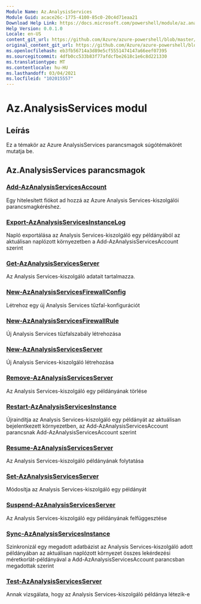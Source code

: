 ```yaml
---
Module Name: Az.AnalysisServices
Module Guid: acace26c-1775-4100-85c0-20c4d71eaa21
Download Help Link: https://docs.microsoft.com/powershell/module/az.analysisservices
Help Version: 0.0.1.0
Locale: en-US
content_git_url: https://github.com/Azure/azure-powershell/blob/master/src/AnalysisServices/AnalysisServices/help/Az.AnalysisServices.md
original_content_git_url: https://github.com/Azure/azure-powershell/blob/master/src/AnalysisServices/AnalysisServices/help/Az.AnalysisServices.md
ms.openlocfilehash: eb3fb56714a3d89e5cf5551474147a66eef07395
ms.sourcegitcommit: 4dfb0cc533b83f77afdcfbe2618c1e6c8d221330
ms.translationtype: MT
ms.contentlocale: hu-HU
ms.lasthandoff: 03/04/2021
ms.locfileid: "102015557"
---
```

# Az.AnalysisServices modul
## Leírás
Ez a témakör az Azure AnalysisServices parancsmagok súgótémakörét mutatja be.

## Az.AnalysisServices parancsmagok
### [Add-AzAnalysisServicesAccount](Add-AzAnalysisServicesAccount.md)
Egy hitelesített fiókot ad hozzá az Azure Analysis Services-kiszolgálói parancsmagkéréshez.

### [Export-AzAnalysisServicesInstanceLog](Export-AzAnalysisServicesInstanceLog.md)
Napló exportálása az Analysis Services-kiszolgáló egy példányából az aktuálisan naplózott környezetben a Add-AzAnalysisServicesAccount szerint

### [Get-AzAnalysisServicesServer](Get-AzAnalysisServicesServer.md)
Az Analysis Services-kiszolgáló adatait tartalmazza.

### [New-AzAnalysisServicesFirewallConfig](New-AzAnalysisServicesFirewallConfig.md)
Létrehoz egy új Analysis Services tűzfal-konfigurációt 

### [New-AzAnalysisServicesFirewallRule](New-AzAnalysisServicesFirewallRule.md)
Új Analysis Services tűzfalszabály létrehozása

### [New-AzAnalysisServicesServer](New-AzAnalysisServicesServer.md)
Új Analysis Services-kiszolgáló létrehozása

### [Remove-AzAnalysisServicesServer](Remove-AzAnalysisServicesServer.md)
Az Analysis Services-kiszolgáló egy példányának törlése

### [Restart-AzAnalysisServicesInstance](Restart-AzAnalysisServicesInstance.md)
Újraindítja az Analysis Services-kiszolgáló egy példányát az aktuálisan bejelentkezett környezetben, az Add-AzAnalysisServicesAccount parancsnak Add-AzAnalysisServicesAccount szerint

### [Resume-AzAnalysisServicesServer](Resume-AzAnalysisServicesServer.md)
Az Analysis Services-kiszolgáló példányának folytatása

### [Set-AzAnalysisServicesServer](Set-AzAnalysisServicesServer.md)
Módosítja az Analysis Services-kiszolgáló egy példányát

### [Suspend-AzAnalysisServicesServer](Suspend-AzAnalysisServicesServer.md)
Az Analysis Services-kiszolgáló egy példányának felfüggesztése

### [Sync-AzAnalysisServicesInstance](Sync-AzAnalysisServicesInstance.md)
Szinkronizál egy megadott adatbázist az Analysis Services-kiszolgáló adott példányában az aktuálisan naplózott környezet összes lekérdezési méretkorlát-példányával a Add-AzAnalysisServicesAccount parancsban megadottak szerint

### [Test-AzAnalysisServicesServer](Test-AzAnalysisServicesServer.md)
Annak vizsgálata, hogy az Analysis Services-kiszolgáló példánya létezik-e

